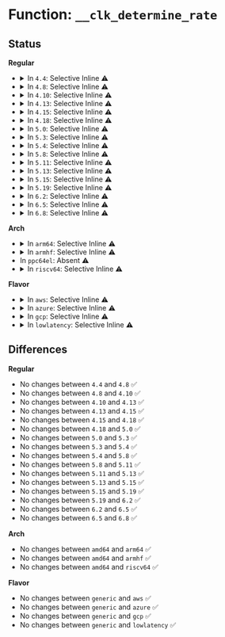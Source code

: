 # Function: <code>__clk_determine_rate</code>

## Status
<b>Regular</b>
<ul>
<li>
<details>
<summary>In <code>4.4</code>: Selective Inline ⚠️</summary>

```c
int __clk_determine_rate(struct clk_hw *hw, struct clk_rate_request *req);
```

**Collision:** Unique Global

**Inline:** Selective

**Transformation:** False

**Instances:**

```
In drivers/clk/clk.c (ffffffff816e4450)
Location: drivers/clk/clk.c:832
Inline: True
```
**Symbols:**

```
ffffffff816e4450-ffffffff816e4472: __clk_determine_rate (STB_GLOBAL)
```
</details>
</li>
<li>
<details>
<summary>In <code>4.8</code>: Selective Inline ⚠️</summary>

```c
int __clk_determine_rate(struct clk_hw *hw, struct clk_rate_request *req);
```

**Collision:** Unique Global

**Inline:** Selective

**Transformation:** False

**Instances:**

```
In drivers/clk/clk.c (ffffffff81748810)
Location: drivers/clk/clk.c:881
Inline: True
```
**Symbols:**

```
ffffffff81748810-ffffffff81748832: __clk_determine_rate (STB_GLOBAL)
```
</details>
</li>
<li>
<details>
<summary>In <code>4.10</code>: Selective Inline ⚠️</summary>

```c
int __clk_determine_rate(struct clk_hw *hw, struct clk_rate_request *req);
```

**Collision:** Unique Global

**Inline:** Selective

**Transformation:** False

**Instances:**

```
In drivers/clk/clk.c (ffffffff81531090)
Location: drivers/clk/clk.c:881
Inline: True
```
**Symbols:**

```
ffffffff81531090-ffffffff815310b2: __clk_determine_rate (STB_GLOBAL)
```
</details>
</li>
<li>
<details>
<summary>In <code>4.13</code>: Selective Inline ⚠️</summary>

```c
int __clk_determine_rate(struct clk_hw *hw, struct clk_rate_request *req);
```

**Collision:** Unique Global

**Inline:** Selective

**Transformation:** False

**Instances:**

```
In drivers/clk/clk.c (ffffffff81546c00)
Location: drivers/clk/clk.c:881
Inline: True
```
**Symbols:**

```
ffffffff81546c00-ffffffff81546c22: __clk_determine_rate (STB_GLOBAL)
```
</details>
</li>
<li>
<details>
<summary>In <code>4.15</code>: Selective Inline ⚠️</summary>

```c
int __clk_determine_rate(struct clk_hw *hw, struct clk_rate_request *req);
```

**Collision:** Unique Global

**Inline:** Selective

**Transformation:** False

**Instances:**

```
In drivers/clk/clk.c (ffffffff815aa610)
Location: drivers/clk/clk.c:954
Inline: True
```
**Symbols:**

```
ffffffff815aa610-ffffffff815aa632: __clk_determine_rate (STB_GLOBAL)
```
</details>
</li>
<li>
<details>
<summary>In <code>4.18</code>: Selective Inline ⚠️</summary>

```c
int __clk_determine_rate(struct clk_hw *hw, struct clk_rate_request *req);
```

**Collision:** Unique Global

**Inline:** Selective

**Transformation:** False

**Instances:**

```
In drivers/clk/clk.c (ffffffff815e1968)
Location: drivers/clk/clk.c:1156
Inline: True
Inline callers:
  - drivers/clk/clk.c:clk_mux_determine_rate_flags
  - drivers/clk/clk.c:clk_mux_determine_rate_flags
```
**Symbols:**

```
ffffffff815e18c0-ffffffff815e18e2: __clk_determine_rate (STB_GLOBAL)
```
</details>
</li>
<li>
<details>
<summary>In <code>5.0</code>: Selective Inline ⚠️</summary>

```c
int __clk_determine_rate(struct clk_hw *hw, struct clk_rate_request *req);
```

**Collision:** Unique Global

**Inline:** Selective

**Transformation:** False

**Instances:**

```
In drivers/clk/clk.c (ffffffff815fbad8)
Location: drivers/clk/clk.c:1262
Inline: True
Inline callers:
  - drivers/clk/clk.c:clk_mux_determine_rate_flags
  - drivers/clk/clk.c:clk_mux_determine_rate_flags
  - drivers/clk/clk.c:clk_mux_determine_rate_flags
  - drivers/clk/clk.c:clk_mux_determine_rate_flags
```
**Symbols:**

```
ffffffff815fba30-ffffffff815fba52: __clk_determine_rate (STB_GLOBAL)
```
</details>
</li>
<li>
<details>
<summary>In <code>5.3</code>: Selective Inline ⚠️</summary>

```c
int __clk_determine_rate(struct clk_hw *hw, struct clk_rate_request *req);
```

**Collision:** Unique Global

**Inline:** Selective

**Transformation:** False

**Instances:**

```
In drivers/clk/clk.c (ffffffff8162e02c)
Location: drivers/clk/clk.c:1380
Inline: True
Inline callers:
  - drivers/clk/clk.c:clk_mux_determine_rate_flags
  - drivers/clk/clk.c:clk_mux_determine_rate_flags
  - drivers/clk/clk.c:clk_mux_determine_rate_flags
  - drivers/clk/clk.c:clk_mux_determine_rate_flags
```
**Symbols:**

```
ffffffff8162df80-ffffffff8162dfa2: __clk_determine_rate (STB_GLOBAL)
```
</details>
</li>
<li>
<details>
<summary>In <code>5.4</code>: Selective Inline ⚠️</summary>

```c
int __clk_determine_rate(struct clk_hw *hw, struct clk_rate_request *req);
```

**Collision:** Unique Global

**Inline:** Selective

**Transformation:** False

**Instances:**

```
In drivers/clk/clk.c (ffffffff8164fd3c)
Location: drivers/clk/clk.c:1388
Inline: True
Inline callers:
  - drivers/clk/clk.c:clk_mux_determine_rate_flags
  - drivers/clk/clk.c:clk_mux_determine_rate_flags
  - drivers/clk/clk.c:clk_mux_determine_rate_flags
  - drivers/clk/clk.c:clk_mux_determine_rate_flags
```
**Symbols:**

```
ffffffff8164fc90-ffffffff8164fcb2: __clk_determine_rate (STB_GLOBAL)
```
</details>
</li>
<li>
<details>
<summary>In <code>5.8</code>: Selective Inline ⚠️</summary>

```c
int __clk_determine_rate(struct clk_hw *hw, struct clk_rate_request *req);
```

**Collision:** Unique Global

**Inline:** Selective

**Transformation:** False

**Instances:**

```
In drivers/clk/clk.c (ffffffff816fd86c)
Location: drivers/clk/clk.c:1392
Inline: True
Inline callers:
  - drivers/clk/clk.c:clk_mux_determine_rate_flags
  - drivers/clk/clk.c:clk_mux_determine_rate_flags
  - drivers/clk/clk.c:clk_mux_determine_rate_flags
  - drivers/clk/clk.c:clk_mux_determine_rate_flags
```
**Symbols:**

```
ffffffff816ffd00-ffffffff816ffd84: __clk_determine_rate (STB_GLOBAL)
```
</details>
</li>
<li>
<details>
<summary>In <code>5.11</code>: Selective Inline ⚠️</summary>

```c
int __clk_determine_rate(struct clk_hw *hw, struct clk_rate_request *req);
```

**Collision:** Unique Global

**Inline:** Selective

**Transformation:** False

**Instances:**

```
In drivers/clk/clk.c (ffffffff8171a98c)
Location: drivers/clk/clk.c:1386
Inline: True
Inline callers:
  - drivers/clk/clk.c:clk_mux_determine_rate_flags
  - drivers/clk/clk.c:clk_mux_determine_rate_flags
  - drivers/clk/clk.c:clk_mux_determine_rate_flags
  - drivers/clk/clk.c:clk_mux_determine_rate_flags
```
**Symbols:**

```
ffffffff8171d050-ffffffff8171d0d4: __clk_determine_rate (STB_GLOBAL)
```
</details>
</li>
<li>
<details>
<summary>In <code>5.13</code>: Selective Inline ⚠️</summary>

```c
int __clk_determine_rate(struct clk_hw *hw, struct clk_rate_request *req);
```

**Collision:** Unique Global

**Inline:** Selective

**Transformation:** False

**Instances:**

```
In drivers/clk/clk.c (ffffffff816fbb2a)
Location: drivers/clk/clk.c:1407
Inline: True
Inline callers:
  - drivers/clk/clk.c:clk_mux_determine_rate_flags
  - drivers/clk/clk.c:clk_mux_determine_rate_flags
  - drivers/clk/clk.c:clk_mux_determine_rate_flags
  - drivers/clk/clk.c:clk_mux_determine_rate_flags
```
**Symbols:**

```
ffffffff816fe2b0-ffffffff816fe334: __clk_determine_rate (STB_GLOBAL)
```
</details>
</li>
<li>
<details>
<summary>In <code>5.15</code>: Selective Inline ⚠️</summary>

```c
int __clk_determine_rate(struct clk_hw *hw, struct clk_rate_request *req);
```

**Collision:** Unique Global

**Inline:** Selective

**Transformation:** False

**Instances:**

```
In drivers/clk/clk.c (ffffffff817762ea)
Location: drivers/clk/clk.c:1407
Inline: True
Inline callers:
  - drivers/clk/clk.c:clk_mux_determine_rate_flags
  - drivers/clk/clk.c:clk_mux_determine_rate_flags
  - drivers/clk/clk.c:clk_mux_determine_rate_flags
  - drivers/clk/clk.c:clk_mux_determine_rate_flags
```
**Symbols:**

```
ffffffff81775f60-ffffffff81775f82: __clk_determine_rate (STB_GLOBAL)
```
</details>
</li>
<li>
<details>
<summary>In <code>5.19</code>: Selective Inline ⚠️</summary>

```c
int __clk_determine_rate(struct clk_hw *hw, struct clk_rate_request *req);
```

**Collision:** Unique Global

**Inline:** Selective

**Transformation:** False

**Instances:**

```
In drivers/clk/clk.c (ffffffff818acb97)
Location: drivers/clk/clk.c:1421
Inline: True
Inline callers:
  - drivers/clk/clk.c:clk_mux_determine_rate_flags
  - drivers/clk/clk.c:clk_mux_determine_rate_flags
  - drivers/clk/clk.c:clk_mux_determine_rate_flags
  - drivers/clk/clk.c:clk_mux_determine_rate_flags
```
**Symbols:**

```
ffffffff818ac7d0-ffffffff818ac802: __clk_determine_rate (STB_GLOBAL)
```
</details>
</li>
<li>
<details>
<summary>In <code>6.2</code>: Selective Inline ⚠️</summary>

```c
int __clk_determine_rate(struct clk_hw *hw, struct clk_rate_request *req);
```

**Collision:** Unique Global

**Inline:** Selective

**Transformation:** False

**Instances:**

```
In drivers/clk/clk.c (ffffffff819f86d0)
Location: drivers/clk/clk.c:1590
Inline: True
```
**Symbols:**

```
ffffffff819f86d0-ffffffff819f8703: __clk_determine_rate (STB_GLOBAL)
```
</details>
</li>
<li>
<details>
<summary>In <code>6.5</code>: Selective Inline ⚠️</summary>

```c
int __clk_determine_rate(struct clk_hw *hw, struct clk_rate_request *req);
```

**Collision:** Unique Global

**Inline:** Selective

**Transformation:** False

**Instances:**

```
In drivers/clk/clk.c (ffffffff81a40fe0)
Location: drivers/clk/clk.c:1635
Inline: True
```
**Symbols:**

```
ffffffff81a40fe0-ffffffff81a41013: __clk_determine_rate (STB_GLOBAL)
```
</details>
</li>
<li>
<details>
<summary>In <code>6.8</code>: Selective Inline ⚠️</summary>

```c
int __clk_determine_rate(struct clk_hw *hw, struct clk_rate_request *req);
```

**Collision:** Unique Global

**Inline:** Selective

**Transformation:** False

**Instances:**

```
In drivers/clk/clk.c (ffffffff81a8c9f0)
Location: drivers/clk/clk.c:1635
Inline: True
```
**Symbols:**

```
ffffffff81a8c9f0-ffffffff81a8ca23: __clk_determine_rate (STB_GLOBAL)
```
</details>
</li>
</ul>
<b>Arch</b>
<ul>
<li>
<details>
<summary>In <code>arm64</code>: Selective Inline ⚠️</summary>

```c
int __clk_determine_rate(struct clk_hw *hw, struct clk_rate_request *req);
```

**Collision:** Unique Global

**Inline:** Selective

**Transformation:** False

**Instances:**

```
In drivers/clk/clk.c (ffff8000107bf1e0)
Location: drivers/clk/clk.c:1388
Inline: True
Inline callers:
  - drivers/clk/clk.c:clk_mux_determine_rate_flags
  - drivers/clk/clk.c:clk_mux_determine_rate_flags
  - drivers/clk/clk.c:clk_mux_determine_rate_flags
  - drivers/clk/clk.c:clk_mux_determine_rate_flags
Direct callers:
  - drivers/clk/imx/clk-sccg-pll.c:__clk_sccg_pll_determine_rate
  - drivers/clk/imx/clk-sccg-pll.c:__clk_sccg_pll_determine_rate
  - drivers/clk/imx/clk-sccg-pll.c:__clk_sccg_pll_determine_rate
```
**Symbols:**

```
ffff8000107bf118-ffff8000107bf164: __clk_determine_rate (STB_GLOBAL)
```
</details>
</li>
<li>
<details>
<summary>In <code>armhf</code>: Selective Inline ⚠️</summary>

```c
int __clk_determine_rate(struct clk_hw *hw, struct clk_rate_request *req);
```

**Collision:** Unique Global

**Inline:** Selective

**Transformation:** False

**Instances:**

```
In drivers/clk/clk.c (c08eba44)
Location: drivers/clk/clk.c:1388
Inline: True
Inline callers:
  - drivers/clk/clk.c:clk_mux_determine_rate_flags
  - drivers/clk/clk.c:clk_mux_determine_rate_flags
  - drivers/clk/clk.c:clk_mux_determine_rate_flags
  - drivers/clk/clk.c:clk_mux_determine_rate_flags
Direct callers:
  - drivers/clk/imx/clk-sccg-pll.c:clk_sccg_pll_determine_rate
  - drivers/clk/imx/clk-sccg-pll.c:clk_sccg_pll_determine_rate
  - drivers/clk/imx/clk-sccg-pll.c:clk_sccg_pll_determine_rate
```
**Symbols:**

```
c08eb9a0-c08eb9d0: __clk_determine_rate (STB_GLOBAL)
```
</details>
</li>
<li>
In <code>ppc64el</code>: Absent ⚠️
</li>
<li>
<details>
<summary>In <code>riscv64</code>: Selective Inline ⚠️</summary>

```c
int __clk_determine_rate(struct clk_hw *hw, struct clk_rate_request *req);
```

**Collision:** Unique Global

**Inline:** Selective

**Transformation:** False

**Instances:**

```
In drivers/clk/clk.c (ffffffe00050e57c)
Location: drivers/clk/clk.c:1388
Inline: True
Inline callers:
  - drivers/clk/clk.c:clk_mux_determine_rate_flags
  - drivers/clk/clk.c:clk_mux_determine_rate_flags
  - drivers/clk/clk.c:clk_mux_determine_rate_flags
  - drivers/clk/clk.c:clk_mux_determine_rate_flags
```
**Symbols:**

```
ffffffe00050e4c6-ffffffe00050e50c: __clk_determine_rate (STB_GLOBAL)
```
</details>
</li>
</ul>
<b>Flavor</b>
<ul>
<li>
<details>
<summary>In <code>aws</code>: Selective Inline ⚠️</summary>

```c
int __clk_determine_rate(struct clk_hw *hw, struct clk_rate_request *req);
```

**Collision:** Unique Global

**Inline:** Selective

**Transformation:** False

**Instances:**

```
In drivers/clk/clk.c (ffffffff81615d9c)
Location: drivers/clk/clk.c:1388
Inline: True
Inline callers:
  - drivers/clk/clk.c:clk_mux_determine_rate_flags
  - drivers/clk/clk.c:clk_mux_determine_rate_flags
  - drivers/clk/clk.c:clk_mux_determine_rate_flags
  - drivers/clk/clk.c:clk_mux_determine_rate_flags
```
**Symbols:**

```
ffffffff81615cf0-ffffffff81615d12: __clk_determine_rate (STB_GLOBAL)
```
</details>
</li>
<li>
<details>
<summary>In <code>azure</code>: Selective Inline ⚠️</summary>

```c
int __clk_determine_rate(struct clk_hw *hw, struct clk_rate_request *req);
```

**Collision:** Unique Global

**Inline:** Selective

**Transformation:** False

**Instances:**

```
In drivers/clk/clk.c (ffffffff8160a2cc)
Location: drivers/clk/clk.c:1388
Inline: True
Inline callers:
  - drivers/clk/clk.c:clk_mux_determine_rate_flags
  - drivers/clk/clk.c:clk_mux_determine_rate_flags
  - drivers/clk/clk.c:clk_mux_determine_rate_flags
  - drivers/clk/clk.c:clk_mux_determine_rate_flags
```
**Symbols:**

```
ffffffff8160a220-ffffffff8160a242: __clk_determine_rate (STB_GLOBAL)
```
</details>
</li>
<li>
<details>
<summary>In <code>gcp</code>: Selective Inline ⚠️</summary>

```c
int __clk_determine_rate(struct clk_hw *hw, struct clk_rate_request *req);
```

**Collision:** Unique Global

**Inline:** Selective

**Transformation:** False

**Instances:**

```
In drivers/clk/clk.c (ffffffff81643b7c)
Location: drivers/clk/clk.c:1388
Inline: True
Inline callers:
  - drivers/clk/clk.c:clk_mux_determine_rate_flags
  - drivers/clk/clk.c:clk_mux_determine_rate_flags
  - drivers/clk/clk.c:clk_mux_determine_rate_flags
  - drivers/clk/clk.c:clk_mux_determine_rate_flags
```
**Symbols:**

```
ffffffff81643ad0-ffffffff81643af2: __clk_determine_rate (STB_GLOBAL)
```
</details>
</li>
<li>
<details>
<summary>In <code>lowlatency</code>: Selective Inline ⚠️</summary>

```c
int __clk_determine_rate(struct clk_hw *hw, struct clk_rate_request *req);
```

**Collision:** Unique Global

**Inline:** Selective

**Transformation:** False

**Instances:**

```
In drivers/clk/clk.c (ffffffff8165dfbc)
Location: drivers/clk/clk.c:1388
Inline: True
Inline callers:
  - drivers/clk/clk.c:clk_mux_determine_rate_flags
  - drivers/clk/clk.c:clk_mux_determine_rate_flags
  - drivers/clk/clk.c:clk_mux_determine_rate_flags
  - drivers/clk/clk.c:clk_mux_determine_rate_flags
```
**Symbols:**

```
ffffffff8165df10-ffffffff8165df32: __clk_determine_rate (STB_GLOBAL)
```
</details>
</li>
</ul>

## Differences
<b>Regular</b>
<ul>
<li>
No changes between <code>4.4</code> and <code>4.8</code> ✅
</li>
<li>
No changes between <code>4.8</code> and <code>4.10</code> ✅
</li>
<li>
No changes between <code>4.10</code> and <code>4.13</code> ✅
</li>
<li>
No changes between <code>4.13</code> and <code>4.15</code> ✅
</li>
<li>
No changes between <code>4.15</code> and <code>4.18</code> ✅
</li>
<li>
No changes between <code>4.18</code> and <code>5.0</code> ✅
</li>
<li>
No changes between <code>5.0</code> and <code>5.3</code> ✅
</li>
<li>
No changes between <code>5.3</code> and <code>5.4</code> ✅
</li>
<li>
No changes between <code>5.4</code> and <code>5.8</code> ✅
</li>
<li>
No changes between <code>5.8</code> and <code>5.11</code> ✅
</li>
<li>
No changes between <code>5.11</code> and <code>5.13</code> ✅
</li>
<li>
No changes between <code>5.13</code> and <code>5.15</code> ✅
</li>
<li>
No changes between <code>5.15</code> and <code>5.19</code> ✅
</li>
<li>
No changes between <code>5.19</code> and <code>6.2</code> ✅
</li>
<li>
No changes between <code>6.2</code> and <code>6.5</code> ✅
</li>
<li>
No changes between <code>6.5</code> and <code>6.8</code> ✅
</li>
</ul>
<b>Arch</b>
<ul>
<li>
No changes between <code>amd64</code> and <code>arm64</code> ✅
</li>
<li>
No changes between <code>amd64</code> and <code>armhf</code> ✅
</li>
<li>
No changes between <code>amd64</code> and <code>riscv64</code> ✅
</li>
</ul>
<b>Flavor</b>
<ul>
<li>
No changes between <code>generic</code> and <code>aws</code> ✅
</li>
<li>
No changes between <code>generic</code> and <code>azure</code> ✅
</li>
<li>
No changes between <code>generic</code> and <code>gcp</code> ✅
</li>
<li>
No changes between <code>generic</code> and <code>lowlatency</code> ✅
</li>
</ul>
